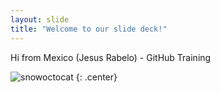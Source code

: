 ```yaml
---
layout: slide
title: "Welcome to our slide deck!"
---
```


Hi from Mexico (Jesus Rabelo) - GitHub Training 

![snowoctocat](https://octodex.github.com/images/snowoctocat.png)
{: .center}
